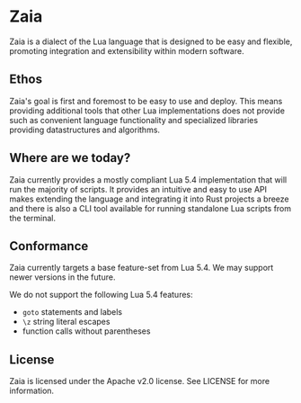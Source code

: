 # Zaia

Zaia is a dialect of the Lua language that is designed to be easy and flexible,
promoting integration and extensibility within modern software.

## Ethos

Zaia's goal is first and foremost to be easy to use and deploy. This means providing additional tools that
other Lua implementations does not provide such as convenient language functionality and specialized libraries
providing datastructures and algorithms.

## Where are we today?

Zaia currently provides a mostly compliant Lua 5.4 implementation that will run the majority of scripts.
It provides an intuitive and easy to use API makes extending the language and integrating it into Rust projects a breeze
and there is also a CLI tool available for running standalone Lua scripts from the terminal.

## Conformance

Zaia currently targets a base feature-set from Lua 5.4. We may support newer versions in the future.

We do not support the following Lua 5.4 features:
- `goto` statements and labels
- `\z` string literal escapes
- function calls without parentheses

## License

Zaia is licensed under the Apache v2.0 license.
See LICENSE for more information.
